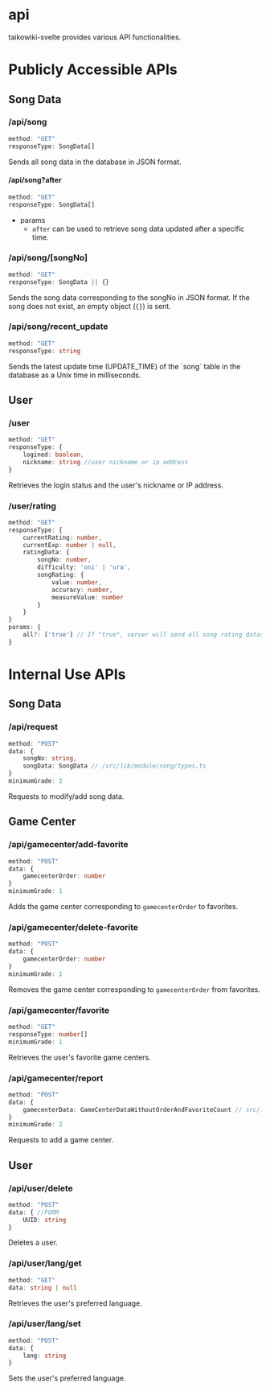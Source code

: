 # api

taikowiki-svelte provides various API functionalities.

# Publicly Accessible APIs

## Song Data

### /api/song

```ts
method: "GET"
responseType: SongData[]
```

Sends all song data in the database in JSON format.

#### /api/song?after
```ts
method: "GET"
responseType: SongData[]
```
- params
    - `after` can be used to retrieve song data updated after a specific time.

### /api/song/[songNo]

```ts
method: "GET"
responseType: SongData || {}
```

Sends the song data corresponding to the songNo in JSON format. If the song does not exist, an empty object (`{}`) is sent.

### /api/song/recent_update

```ts
method: "GET"
responseType: string
```

Sends the latest update time (UPDATE_TIME) of the \`song\` table in the database as a Unix time in milliseconds.
## User

### /user
```ts
method: "GET"
responseType: {
    logined: boolean,
    nickname: string //user nickname or ip address
}
```
Retrieves the login status and the user's nickname or IP address.

### /user/rating
```ts
method: "GET"
responseType: {
    currentRating: number,
    currentExp: number | null,
    ratingData: { 
        songNo: number,
        difficulty: 'oni' | 'ura', 
        songRating: {
            value: number,
            accuracy: number,
            measureValue: number
        }
    }
}
params: {
    all?: ['true'] // If "true", server will send all song rating datas. If not, server will only send top 50 song rating datas.
}
```

###

# Internal Use APIs

## Song Data

### /api/request

```ts
method: "POST"
data: {
    songNo: string,
    songData: SongData // /src/lib/module/song/types.ts
}
minimumGrade: 2
```

Requests to modify/add song data.

## Game Center

### /api/gamecenter/add-favorite
```ts
method: "POST"
data: {
    gamecenterOrder: number
}
minimumGrade: 1
```

Adds the game center corresponding to `gamecenterOrder` to favorites.

### /api/gamecenter/delete-favorite
```ts
method: "POST"
data: {
    gamecenterOrder: number
}
minimumGrade: 1
```

Removes the game center corresponding to `gamecenterOrder` from favorites.

### /api/gamecenter/favorite
```ts
method: "GET"
responseType: number[]
minimumGrade: 1
```

Retrieves the user's favorite game centers.

### /api/gamecenter/report

```ts
method: "POST"
data: {
    gamecenterData: GameCenterDataWithoutOrderAndFavoriteCount // src/lib/module/common/gamecenter/types.ts
}
minimumGrade: 2
```

Requests to add a game center.

## User

### /api/user/delete
```ts
method: "POST"
data: { //FORM
    UUID: string
}
```

Deletes a user.

### /api/user/lang/get
```ts
method: "GET"
data: string | null
```

Retrieves the user's preferred language.

### /api/user/lang/set
```ts
method: "POST"
data: {
    lang: string
}
```

Sets the user's preferred language.
